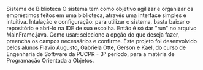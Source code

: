 Sistema de Biblioteca
O sistema tem como objetivo agilizar e organizar os empréstimos feitos em uma biblioteca, através uma interface simples e intuitiva.
Intalação e configuração: para utilizar o sistema, basta baixar o repositório e abri-lo na IDE de sua escolha. Então é só dar "run" no arquivo MainFrame.java.
Como usar: selecione a opção do que deseja fazer, preencha os campos necessários e confirme.
Este projeto foi desenvolvido pelos alunos Flavio Augusto, Gabriela Otte, Gerson e Kael, do curso de Engenharia de Software da PUCPR - 3º período, para a matéria de Programação Orientada a Objetos.
